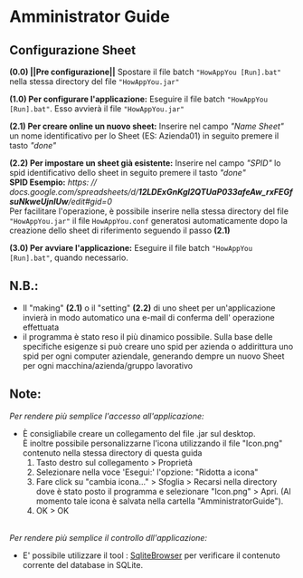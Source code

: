 # Amministrator Guide

## Configurazione Sheet

**(0.0) ||Pre configurazione||** Spostare il file batch `"HowAppYou [Run].bat"` nella stessa directory del file `"HowAppYou.jar"`

**(1.0) Per configurare l'applicazione:** Eseguire il file batch `"HowAppYou [Run].bat"`. Esso avvierà il file `"HowAppYou.jar"`

**(2.1) Per creare online un nuovo sheet:** Inserire nel campo _"Name Sheet"_ un nome identificativo per lo Sheet (ES: Azienda01)
in seguito premere il tasto _"done"_

**(2.2) Per impostare un sheet già esistente:** Inserire nel campo _"SPID"_ lo spid identificativo dello sheet in seguito premere il tasto _"done"_<br>
**SPID Esempio:** _https: // docs.google.com/spreadsheets/d/**12LDExGnKgl2QTUaP033afeAw_rxFEGfsuNkweUjnlUw**/edit#gid=0_ <br>
Per facilitare l'operazione, è possibile inserire nella stessa directory del file `"HowAppYou.jar"` il file `HowAppYou.conf` generatosi automaticamente dopo la creazione dello sheet di riferimento seguendo il passo **(2.1)**

**(3.0) Per avviare l'applicazione:** Eseguire il file batch `"HowAppYou [Run].bat"`, quando necessario.

## N.B.:
- Il "making" **(2.1)** o il "setting" **(2.2)** di uno sheet per un'applicazione invierà in modo automatico una e-mail di conferma dell' operazione effettuata 
- il programma è stato reso il più dinamico possibile. Sulla base delle specifiche esigenze si può creare uno spid per azienda o addirittura uno spid per ogni computer aziendale,
generando dempre un nuovo Sheet per ogni macchina/azienda/gruppo lavorativo

## Note:
*Per rendere più semplice l'accesso all'applicazione:*<br>
* È consigliabile creare un collegamento del file .jar sul desktop.<br>
	È inoltre possibile personalizzarne l'icona utilizzando il file "Icon.png" contenuto nella stessa directory di questa guida<br>
	1. Tasto destro sul collegamento > Proprietà<br>
	2. Selezionare nella voce 'Esegui:' l'opzione: "Ridotta a icona"<br>
	3. Fare click su "cambia icona..." > Sfoglia > Recarsi nella directory dove è stato posto il programma e selezionare "Icon.png" > Apri. (Al momento tale icona è salvata nella cartella "AmministratorGuide").<br>
	4. OK > OK
	<br>
*Per rendere più semplice il controllo dll'applicazione:*<br>
* E' possibile utilizzare il tool : [SqliteBrowser](https://sqlitebrowser.org/) per verificare il contenuto corrente del database in SQLite.
